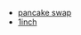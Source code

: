 - [pancake swap](https://pancakeswap.finance/swap?exactField=output&exactAmount=100&outputCurrency=0x8f0FB159380176D324542b3a7933F0C2Fd0c2bbf&inputCurrency=0xe9e7cea3dedca5984780bafc599bd69add087d56?use=v2)
- [1inch](https://app.1inch.io/#/56/swap/BNB/TFT)


